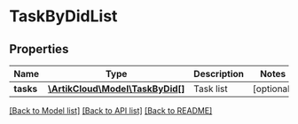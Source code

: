 # TaskByDidList

## Properties
Name | Type | Description | Notes
------------ | ------------- | ------------- | -------------
**tasks** | [**\ArtikCloud\Model\TaskByDid[]**](TaskByDid.md) | Task list | [optional] 

[[Back to Model list]](../README.md#documentation-for-models) [[Back to API list]](../README.md#documentation-for-api-endpoints) [[Back to README]](../README.md)


